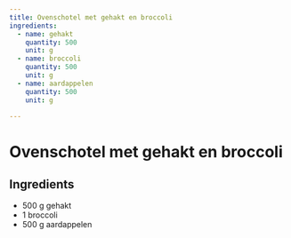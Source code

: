 ```yaml
---
title: Ovenschotel met gehakt en broccoli
ingredients:
  - name: gehakt
    quantity: 500
    unit: g
  - name: broccoli
    quantity: 500
    unit: g
  - name: aardappelen
    quantity: 500
    unit: g

---
```


# Ovenschotel met gehakt en broccoli

## Ingredients
  - 500 g gehakt
  - 1 broccoli
  - 500 g aardappelen